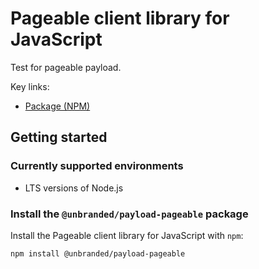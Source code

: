 # Pageable client library for JavaScript

Test for pageable payload.

Key links:

- [Package (NPM)](https://www.npmjs.com/package/@unbranded/payload-pageable)

## Getting started

### Currently supported environments

- LTS versions of Node.js

### Install the `@unbranded/payload-pageable` package

Install the Pageable client library for JavaScript with `npm`:

```bash
npm install @unbranded/payload-pageable
```
